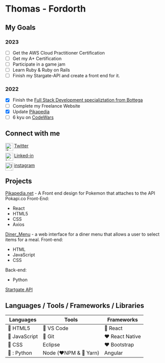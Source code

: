 # Thomas - Fordorth

## My Goals

### 2023

- [ ] Get the AWS Cloud Practitioner Certification
- [ ] Get my A+ Certification
- [ ] Participate in a game jam
- [ ] Learn Ruby & Ruby on Rails
- [ ] Finish my Stargate-API and create a front end for it.

### 2022

- [X] Finish the [Full Stack Development specializtation from Bottega](https://www.coursera.org/specializations/full-stack-react)
- [ ] Complete my Freelance Website
- [X] Update [Pikapedia](https://pikapedia.net)
- [ ] 6 kyu on [CodeWars](https://www.codewars.com/users/Firebird2552/stats)

## Connect with me

<!-- <img src="https://cdn.jsdelivr.net/npm/simple-icons@v3/icons/youtube.svg" width="25px" alt="Youtube" align="left" /> [Youtube](https://www.youtube.com/channel/UCoQUIizX6UmDwbm33miinnQ?view_as=subscriber) -->

<img src="https://cdn.jsdelivr.net/npm/simple-icons@v3/icons/twitter.svg" width="25px" alt="Twitter" align="left" />[Twitter](https://twitter.com/Fordorth)

<img src="https://cdn.jsdelivr.net/npm/simple-icons@v3/icons/linkedin.svg" width="25px" alt="Linked-in" align="left" />[Linked-in](https://www.linkedin.com/in/thomas-gould-77a76461/)

<img src="https://cdn.jsdelivr.net/npm/simple-icons@v3/icons/instagram.svg" width="25px" alt="Instagram" align="left" />[instagram](https://www.instagram.com/thomas.l.gould/)

## Projects
[Pikapedia.net](https://github.com/firebird2552/pikapedia) - A Front end design for Pokemon that attaches to the API Pokapi.co
Front-End:

- React
- HTML5
- CSS
- Axios

[Diner_Menu](https://github.com/firebird2552/Diner_Menu) - a web interface for a diner menu that allows a user to select items for a meal.
Front-end:

- HTML
- JavaScript
- CSS

Back-end:

- Python

[Startgate API](https)

## Languages / Tools / Frameworks / Libraries

| Languages                    | Tools                                      | Frameworks              |
| ---------------------------- | ------------------------------------------ | ----------------------- |
| :sparkling_heart: HTML5      | :sparkling_heart: VS Code                  | :sparkling_heart: React |
| :sparkling_heart: JavaScript | :sparkling_heart: Git                      | :heart: React Native    |
| :sparkling_heart: CSS        | Eclipse                                    | :heart: Bootstrap       |
| :sparkling_heart: : Python   | Node (:heart:NPM & :sparkling_heart: Yarn) | Angular                 |
